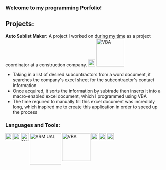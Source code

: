 ### Welcome to my programming Porfolio!

## Projects:
**Auto Sublist Maker:** A project I worked on during my time as a project coordinator at a construction company.
[<img align="inline" alt="Python" width="22px" src="https://upload.wikimedia.org/wikipedia/commons/thumb/c/c3/Python-logo-notext.svg/1024px-Python-logo-notext.svg.png" />][python-org] [<img align="inline" alt="VBA" width="89px" src="https://user-images.githubusercontent.com/93336604/152653144-b4f6eee1-0cf8-4ef3-a551-8e4ce8705c89.png" />][vba]
  - Taking in a list of desired subcontractors from a word document, it searches the company's excel sheet for the subcontractor's contact information
  - Once acquired, it sorts the information by subtrade then inserts it into a macro-enabled excel document, which I programmed using VBA
  - The time required to manually fill this excel document was incredibly long, which inspired me to create this application in order to speed up the process


### Languages and Tools:
[<img align="left" alt="Python" width="22px" src="https://upload.wikimedia.org/wikipedia/commons/thumb/c/c3/Python-logo-notext.svg/1024px-Python-logo-notext.svg.png" />][python-org]
[<img align="left" alt="C" width="22px" src="https://upload.wikimedia.org/wikipedia/commons/thumb/1/18/C_Programming_Language.svg/695px-C_Programming_Language.svg.png" />][c-prog]
[<img align="left" alt="C++" width="25px" src="https://cdn-icons-png.flaticon.com/512/6132/6132222.png" />][cpp]
[<img align="left" alt="ARM UAL" width="100px" src="https://user-images.githubusercontent.com/93336604/152653055-87632242-5f58-48f2-b609-786f41baa976.png" />][keil-Arm]
[<img align="left" alt="VBA" width="89px" src="https://user-images.githubusercontent.com/93336604/152653144-b4f6eee1-0cf8-4ef3-a551-8e4ce8705c89.png" />][vba]
[<img align="left" alt="VSCode" width="22px" src="https://upload.wikimedia.org/wikipedia/commons/thumb/9/9a/Visual_Studio_Code_1.35_icon.svg/512px-Visual_Studio_Code_1.35_icon.svg.png" />][vscode]
[<img align="left" alt="Git" width="22px" src="https://git-scm.com/images/logos/downloads/Git-Icon-1788C.png" />][git-scm]
[<img align="left" alt="Ubuntu" width="22px" src="https://upload.wikimedia.org/wikipedia/commons/thumb/a/ab/Logo-ubuntu_cof-orange-hex.svg/1200px-Logo-ubuntu_cof-orange-hex.svg.png" />][ubuntu]


[linkedin]: https://www.linkedin.com/in/alexander-bartella-02/
[python-org]: https://www.python.org/
[c-prog]: https://devdocs.io/c/
[cpp]: https://docs.microsoft.com/en-us/cpp/?view=msvc-170
[keil-Arm]: https://www.keil.com/support/man/docs/armasm/armasm_dom1359731145130.htm
[vba]: https://docs.microsoft.com/en-us/office/vba/api/overview/
[vscode]: https://code.visualstudio.com/
[git-scm]: https://git-scm.com/
[ubuntu]: https://ubuntu.com/
